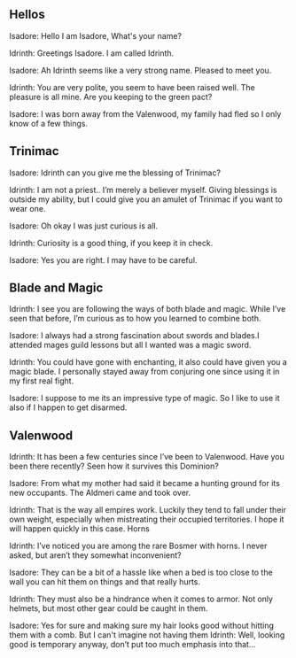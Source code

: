## Hellos

Isadore: Hello I am Isadore, What's your name?

Idrinth: Greetings Isadore. I am called Idrinth.

Isadore: Ah Idrinth seems like a very strong name. Pleased to meet you.

Idrinth: You are very polite, you seem to have been raised well. The pleasure is all mine. Are you keeping to the green pact?

Isadore: I was born away from the Valenwood, my family had fled so I only know of a few things.

## Trinimac

Isadore: Idrinth can you give me the blessing of Trinimac?

Idrinth: I am not a priest.. I’m merely a believer myself. Giving blessings is outside my ability, but I could give you an amulet of Trinimac if you want to wear one.

Isadore: Oh okay I was just curious is all.

Idrinth: Curiosity is a good thing, if you keep it in check.

Isadore: Yes you are right. I may have to be careful.

## Blade and Magic

Idrinth: I see you are following the ways of both blade and magic. While I’ve seen that before, I’m curious as to how you learned to combine both.

Isadore: I always had a strong fascination about swords and blades.I attended mages guild lessons but all I wanted was a magic sword.

Idrinth: You could have gone with enchanting, it also could have given you a magic blade. I personally stayed away from conjuring one since using it in my first real fight.

Isadore: I suppose to me its an impressive type of magic. So I like to use it also if I happen to get disarmed.

## Valenwood

Idrinth: It has been a few centuries since I’ve been to Valenwood. Have you been there recently? Seen how it survives this Dominion?

Isadore: From what my mother had said it became a hunting ground for its new occupants. The Aldmeri came and took over.

Idrinth: That is the way all empires work. Luckily they tend to fall under their own weight, especially when mistreating their occupied territories. I hope it will happen quickly in this case.
Horns

Idrinth: I’ve noticed you are among the rare Bosmer with horns. I never asked, but aren’t they somewhat inconvenient?

Isadore: They can be a bit of a hassle like when a bed is too close to the wall you can hit them on things and that really hurts.

Idrinth: They must also be a hindrance when it comes to armor. Not only helmets, but most other gear could be caught in them.

Isadore: Yes for sure and making sure my hair looks good without hitting them with a comb. But I can't imagine not having them
Idrinth: Well, looking good is temporary anyway, don’t put too much emphasis into that…
